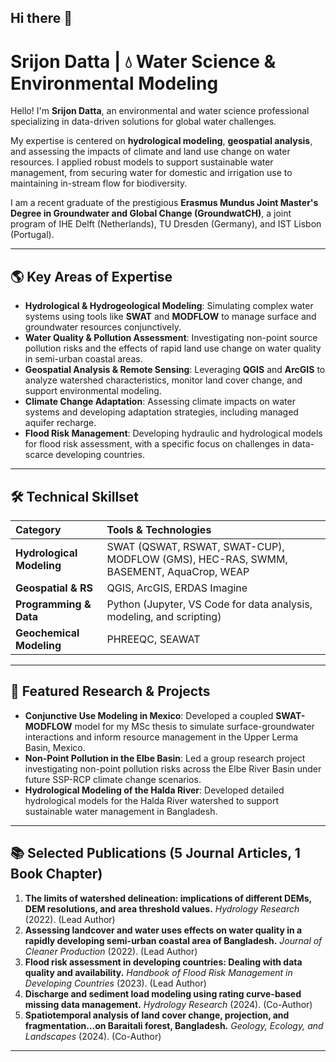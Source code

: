 ## Hi there 👋

# Srijon Datta | 💧 Water Science & Environmental Modeling

Hello! I'm **Srijon Datta**, an environmental and water science professional specializing in data-driven solutions for global water challenges.

My expertise is centered on **hydrological modeling**, **geospatial analysis**, and assessing the impacts of climate and land use change on water resources. I applied robust models to support sustainable water management, from securing water for domestic and irrigation use to maintaining in-stream flow for biodiversity.

I am a recent graduate of the prestigious **Erasmus Mundus Joint Master's Degree in Groundwater and Global Change (GroundwatCH)**, a joint program of IHE Delft (Netherlands), TU Dresden (Germany), and IST Lisbon (Portugal).

---

## 🌎 Key Areas of Expertise

* **Hydrological & Hydrogeological Modeling**: Simulating complex water systems using tools like **SWAT** and **MODFLOW** to manage surface and groundwater resources conjunctively.
* **Water Quality & Pollution Assessment**: Investigating non-point source pollution risks and the effects of rapid land use change on water quality in semi-urban coastal areas.
* **Geospatial Analysis & Remote Sensing**: Leveraging **QGIS** and **ArcGIS** to analyze watershed characteristics, monitor land cover change, and support environmental modeling.
* **Climate Change Adaptation**: Assessing climate impacts on water systems and developing adaptation strategies, including managed aquifer recharge.
* **Flood Risk Management**: Developing hydraulic and hydrological models for flood risk assessment, with a specific focus on challenges in data-scarce developing countries.

---

## 🛠️ Technical Skillset

| Category | Tools & Technologies |
| :--- | :--- |
| **Hydrological Modeling** | SWAT (QSWAT, RSWAT, SWAT-CUP), MODFLOW (GMS), HEC-RAS, SWMM, BASEMENT, AquaCrop, WEAP |
| **Geospatial & RS** | QGIS, ArcGIS, ERDAS Imagine |
| **Programming & Data** | Python (Jupyter, VS Code for data analysis, modeling, and scripting) |
| **Geochemical Modeling** | PHREEQC, SEAWAT |

---

## 🔬 Featured Research & Projects

* **Conjunctive Use Modeling in Mexico**: Developed a coupled **SWAT-MODFLOW** model for my MSc thesis to simulate surface-groundwater interactions and inform resource management in the Upper Lerma Basin, Mexico.
* **Non-Point Pollution in the Elbe Basin**: Led a group research project investigating non-point pollution risks across the Elbe River Basin under future SSP-RCP climate change scenarios.
* **Hydrological Modeling of the Halda River**: Developed detailed hydrological models for the Halda River watershed to support sustainable water management in Bangladesh.

---

## 📚 Selected Publications (5 Journal Articles, 1 Book Chapter)

1.  **The limits of watershed delineation: implications of different DEMs, DEM resolutions, and area threshold values.** *Hydrology Research* (2022). (Lead Author)
2.  **Assessing landcover and water uses effects on water quality in a rapidly developing semi-urban coastal area of Bangladesh.** *Journal of Cleaner Production* (2022). (Lead Author)
3.  **Flood risk assessment in developing countries: Dealing with data quality and availability.** *Handbook of Flood Risk Management in Developing Countries* (2023). (Lead Author)
4.  **Discharge and sediment load modeling using rating curve-based missing data management.** *Hydrology Research* (2024). (Co-Author)
5.  **Spatiotemporal analysis of land cover change, projection, and fragmentation...on Baraitali forest, Bangladesh.** *Geology, Ecology, and Landscapes* (2024). (Co-Author)

---
